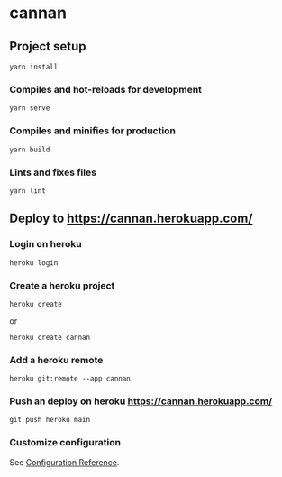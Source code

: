 # cannan

## Project setup
```
yarn install
```

### Compiles and hot-reloads for development
```
yarn serve
```

### Compiles and minifies for production
```
yarn build
```

### Lints and fixes files
```
yarn lint
```

## Deploy to https://cannan.herokuapp.com/

### Login on heroku
```
heroku login
```

### Create a heroku project
```
heroku create
```
or

```
heroku create cannan
```

### Add a heroku remote
```
heroku git:remote --app cannan
```

### Push an deploy on heroku https://cannan.herokuapp.com/
```
git push heroku main
```

### Customize configuration
See [Configuration Reference](https://cli.vuejs.org/config/).
